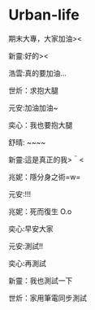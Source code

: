# Urban-life

期末大專，大家加油>&lt;

新靈:好的><

浩雲:真的要加油...

世炘：求抱大腿

元安:加油加油~

奕心：我也要抱大腿

舒晴: ~~~~

新靈:這是真正的我>＾<

兆妮：隱分身之術=w=

元安:!!!

兆妮：死而復生 O.o

奕心:早安大家

元安:測試!!

奕心:再測試

新靈：我也測試一下

世炘：家用筆電同步測試

